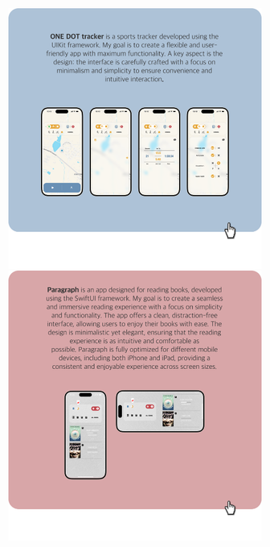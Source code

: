 





</a>
   <a href=https://github.com/iamkorobitsyn/OneDot>
    <img src="https://github.com/iamkorobitsyn/iamkorobitsyn/blob/main/OneDotPreview.png"
         alt="" title="ONE DOT" alt="Swift"/>
</a>

</a>
   <a href=https://github.com/iamkorobitsyn/OneDot>
    <img src="https://github.com/iamkorobitsyn/iamkorobitsyn/blob/main/ParagraphPreview.png"
         alt="" title="ONE DOT" alt="Swift"/>
</a>
  

</div>

<div align="center">

</div>


